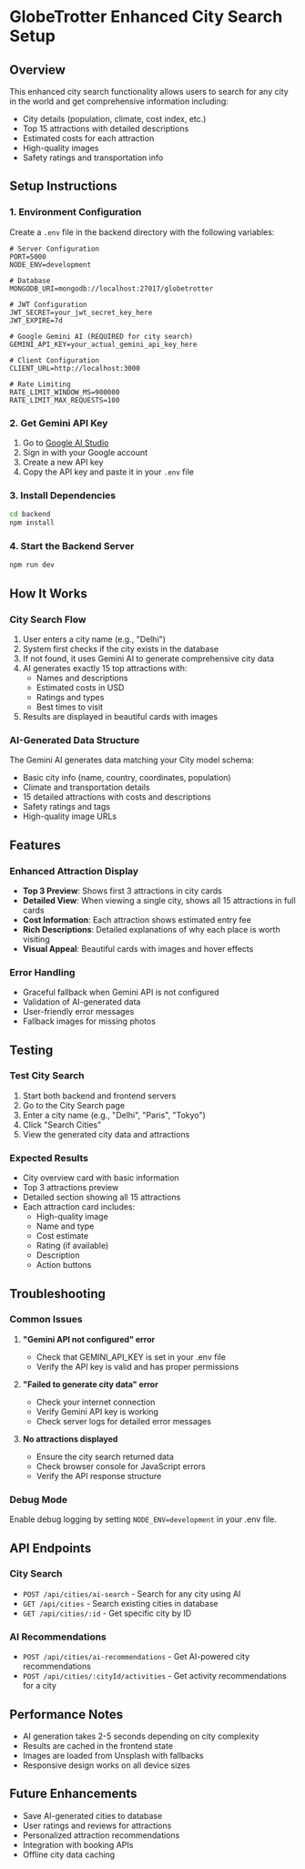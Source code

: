 # GlobeTrotter Enhanced City Search Setup

## Overview
This enhanced city search functionality allows users to search for any city in the world and get comprehensive information including:
- City details (population, climate, cost index, etc.)
- Top 15 attractions with detailed descriptions
- Estimated costs for each attraction
- High-quality images
- Safety ratings and transportation info

## Setup Instructions

### 1. Environment Configuration
Create a `.env` file in the backend directory with the following variables:

```env
# Server Configuration
PORT=5000
NODE_ENV=development

# Database
MONGODB_URI=mongodb://localhost:27017/globetrotter

# JWT Configuration
JWT_SECRET=your_jwt_secret_key_here
JWT_EXPIRE=7d

# Google Gemini AI (REQUIRED for city search)
GEMINI_API_KEY=your_actual_gemini_api_key_here

# Client Configuration
CLIENT_URL=http://localhost:3000

# Rate Limiting
RATE_LIMIT_WINDOW_MS=900000
RATE_LIMIT_MAX_REQUESTS=100
```

### 2. Get Gemini API Key
1. Go to [Google AI Studio](https://makersuite.google.com/app/apikey)
2. Sign in with your Google account
3. Create a new API key
4. Copy the API key and paste it in your `.env` file

### 3. Install Dependencies
```bash
cd backend
npm install
```

### 4. Start the Backend Server
```bash
npm run dev
```

## How It Works

### City Search Flow
1. User enters a city name (e.g., "Delhi")
2. System first checks if the city exists in the database
3. If not found, it uses Gemini AI to generate comprehensive city data
4. AI generates exactly 15 top attractions with:
   - Names and descriptions
   - Estimated costs in USD
   - Ratings and types
   - Best times to visit
5. Results are displayed in beautiful cards with images

### AI-Generated Data Structure
The Gemini AI generates data matching your City model schema:
- Basic city info (name, country, coordinates, population)
- Climate and transportation details
- 15 detailed attractions with costs and descriptions
- Safety ratings and tags
- High-quality image URLs

## Features

### Enhanced Attraction Display
- **Top 3 Preview**: Shows first 3 attractions in city cards
- **Detailed View**: When viewing a single city, shows all 15 attractions in full cards
- **Cost Information**: Each attraction shows estimated entry fee
- **Rich Descriptions**: Detailed explanations of why each place is worth visiting
- **Visual Appeal**: Beautiful cards with images and hover effects

### Error Handling
- Graceful fallback when Gemini API is not configured
- Validation of AI-generated data
- User-friendly error messages
- Fallback images for missing photos

## Testing

### Test City Search
1. Start both backend and frontend servers
2. Go to the City Search page
3. Enter a city name (e.g., "Delhi", "Paris", "Tokyo")
4. Click "Search Cities"
5. View the generated city data and attractions

### Expected Results
- City overview card with basic information
- Top 3 attractions preview
- Detailed section showing all 15 attractions
- Each attraction card includes:
  - High-quality image
  - Name and type
  - Cost estimate
  - Rating (if available)
  - Description
  - Action buttons

## Troubleshooting

### Common Issues

1. **"Gemini API not configured" error**
   - Check that GEMINI_API_KEY is set in your .env file
   - Verify the API key is valid and has proper permissions

2. **"Failed to generate city data" error**
   - Check your internet connection
   - Verify Gemini API key is working
   - Check server logs for detailed error messages

3. **No attractions displayed**
   - Ensure the city search returned data
   - Check browser console for JavaScript errors
   - Verify the API response structure

### Debug Mode
Enable debug logging by setting `NODE_ENV=development` in your .env file.

## API Endpoints

### City Search
- `POST /api/cities/ai-search` - Search for any city using AI
- `GET /api/cities` - Search existing cities in database
- `GET /api/cities/:id` - Get specific city by ID

### AI Recommendations
- `POST /api/cities/ai-recommendations` - Get AI-powered city recommendations
- `POST /api/cities/:cityId/activities` - Get activity recommendations for a city

## Performance Notes

- AI generation takes 2-5 seconds depending on city complexity
- Results are cached in the frontend state
- Images are loaded from Unsplash with fallbacks
- Responsive design works on all device sizes

## Future Enhancements

- Save AI-generated cities to database
- User ratings and reviews for attractions
- Personalized attraction recommendations
- Integration with booking APIs
- Offline city data caching
